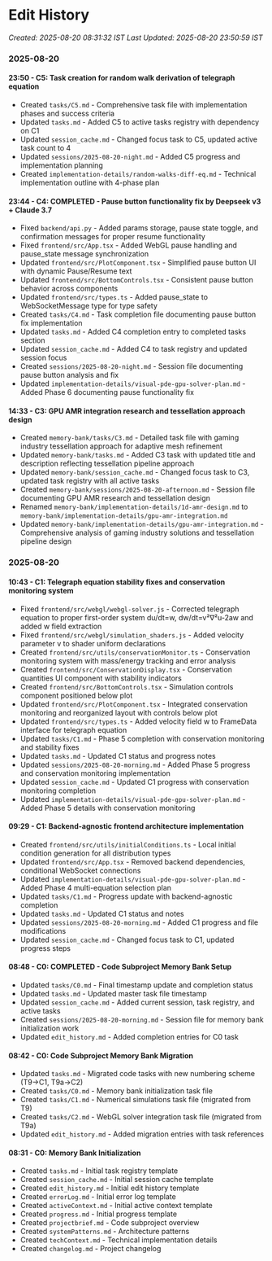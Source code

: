 # Edit History

_Created: 2025-08-20 08:31:32 IST_
_Last Updated: 2025-08-20 23:50:59 IST_

### 2025-08-20

#### 23:50 - C5: Task creation for random walk derivation of telegraph equation
- Created `tasks/C5.md` - Comprehensive task file with implementation phases and success criteria
- Updated `tasks.md` - Added C5 to active tasks registry with dependency on C1
- Updated `session_cache.md` - Changed focus task to C5, updated active task count to 4
- Updated `sessions/2025-08-20-night.md` - Added C5 progress and implementation planning
- Created `implementation-details/random-walks-diff-eq.md` - Technical implementation outline with 4-phase plan

#### 23:44 - C4: COMPLETED - Pause button functionality fix by Deepseek v3 + Claude 3.7
- Fixed `backend/api.py` - Added params storage, pause state toggle, and confirmation messages for proper resume functionality
- Fixed `frontend/src/App.tsx` - Added WebGL pause handling and pause_state message synchronization
- Updated `frontend/src/PlotComponent.tsx` - Simplified pause button UI with dynamic Pause/Resume text
- Updated `frontend/src/BottomControls.tsx` - Consistent pause button behavior across components
- Updated `frontend/src/types.ts` - Added pause_state to WebSocketMessage type for type safety
- Created `tasks/C4.md` - Task completion file documenting pause button fix implementation
- Updated `tasks.md` - Added C4 completion entry to completed tasks section
- Updated `session_cache.md` - Added C4 to task registry and updated session focus
- Created `sessions/2025-08-20-night.md` - Session file documenting pause button analysis and fix
- Updated `implementation-details/visual-pde-gpu-solver-plan.md` - Added Phase 6 documenting pause functionality fix

#### 14:33 - C3: GPU AMR integration research and tessellation approach design

- Created `memory-bank/tasks/C3.md` - Detailed task file with gaming industry tessellation approach for adaptive mesh refinement
- Updated `memory-bank/tasks.md` - Added C3 task with updated title and description reflecting tessellation pipeline approach
- Updated `memory-bank/session_cache.md` - Changed focus task to C3, updated task registry with all active tasks
- Created `memory-bank/sessions/2025-08-20-afternoon.md` - Session file documenting GPU AMR research and tessellation design
- Renamed `memory-bank/implementation-details/1d-amr-design.md` to `memory-bank/implementation-details/gpu-amr-integration.md`
- Updated `memory-bank/implementation-details/gpu-amr-integration.md` - Comprehensive analysis of gaming industry solutions and tessellation pipeline design

### 2025-08-20

#### 10:43 - C1: Telegraph equation stability fixes and conservation monitoring system

- Fixed `frontend/src/webgl/webgl-solver.js` - Corrected telegraph equation to proper first-order system du/dt=w, dw/dt=v²∇²u-2aw and added w field extraction
- Fixed `frontend/src/webgl/simulation_shaders.js` - Added velocity parameter v to shader uniform declarations
- Created `frontend/src/utils/conservationMonitor.ts` - Conservation monitoring system with mass/energy tracking and error analysis
- Created `frontend/src/ConservationDisplay.tsx` - Conservation quantities UI component with stability indicators
- Created `frontend/src/BottomControls.tsx` - Simulation controls component positioned below plot
- Updated `frontend/src/PlotComponent.tsx` - Integrated conservation monitoring and reorganized layout with controls below plot
- Updated `frontend/src/types.ts` - Added velocity field w to FrameData interface for telegraph equation
- Updated `tasks/C1.md` - Phase 5 completion with conservation monitoring and stability fixes
- Updated `tasks.md` - Updated C1 status and progress notes
- Updated `sessions/2025-08-20-morning.md` - Added Phase 5 progress and conservation monitoring implementation
- Updated `session_cache.md` - Updated C1 progress with conservation monitoring completion
- Updated `implementation-details/visual-pde-gpu-solver-plan.md` - Added Phase 5 details with conservation monitoring

#### 09:29 - C1: Backend-agnostic frontend architecture implementation

- Created `frontend/src/utils/initialConditions.ts` - Local initial condition generation for all distribution types
- Updated `frontend/src/App.tsx` - Removed backend dependencies, conditional WebSocket connections
- Updated `implementation-details/visual-pde-gpu-solver-plan.md` - Added Phase 4 multi-equation selection plan
- Updated `tasks/C1.md` - Progress update with backend-agnostic completion
- Updated `tasks.md` - Updated C1 status and notes
- Updated `sessions/2025-08-20-morning.md` - Added C1 progress and file modifications
- Updated `session_cache.md` - Changed focus task to C1, updated progress steps

#### 08:48 - C0: COMPLETED - Code Subproject Memory Bank Setup

- Updated `tasks/C0.md` - Final timestamp update and completion status
- Updated `tasks.md` - Updated master task file timestamp
- Updated `session_cache.md` - Added current session, task registry, and active tasks
- Created `sessions/2025-08-20-morning.md` - Session file for memory bank initialization work
- Updated `edit_history.md` - Added completion entries for C0 task

#### 08:42 - C0: Code Subproject Memory Bank Migration

- Updated `tasks.md` - Migrated code tasks with new numbering scheme (T9→C1, T9a→C2)
- Created `tasks/C0.md` - Memory bank initialization task file
- Created `tasks/C1.md` - Numerical simulations task file (migrated from T9)
- Created `tasks/C2.md` - WebGL solver integration task file (migrated from T9a)
- Updated `edit_history.md` - Added migration entries with task references

#### 08:31 - C0: Memory Bank Initialization

- Created `tasks.md` - Initial task registry template
- Created `session_cache.md` - Initial session cache template
- Created `edit_history.md` - Initial edit history template
- Created `errorLog.md` - Initial error log template
- Created `activeContext.md` - Initial active context template
- Created `progress.md` - Initial progress template
- Created `projectbrief.md` - Code subproject overview
- Created `systemPatterns.md` - Architecture patterns
- Created `techContext.md` - Technical implementation details
- Created `changelog.md` - Project changelog
